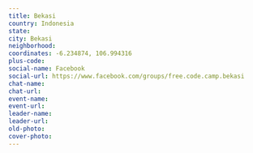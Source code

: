 ```yaml
---
title: Bekasi
country: Indonesia
state: 
city: Bekasi
neighborhood: 
coordinates: -6.234874, 106.994316
plus-code:
social-name: Facebook
social-url: https://www.facebook.com/groups/free.code.camp.bekasi
chat-name:
chat-url:
event-name:
event-url:
leader-name:
leader-url:
old-photo: 
cover-photo:
---
```


